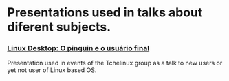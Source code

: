 # Presentations used in talks about diferent subjects. 

### [Linux Desktop: O pinguin e o usuário final](https://docs.google.com/presentation/d/e/2PACX-1vSRqCaZ8EoBSvNlk_uSppPo0GpyCpFYGxJiRWDRyNfdW8ZdE5Y4szd1T1ZNxMfLg5cnlWLTR8YEHU7D/embed?start=false&loop=false&delayms=10000)
Presentation used in events of the Tchelinux group as a talk to new users or yet not user of Linux based OS.
